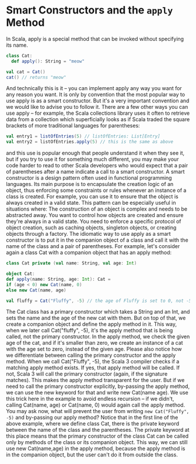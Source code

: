 # Smart Constructors and the `apply` Method

In Scala,  apply  is a special method that can be invoked without specifying its name.
```scala 3
class Cat:
  def apply(): String = "meow"
```

```scala 3
val cat = Cat()
cat() // returns "meow"
```

And technically this is it – you can implement apply any way you want for any reason you want. It is only by convention that the most popular way to use apply is as a smart constructor. But it's a very important convention and we would like to advise you to follow it. There are a few other ways you can use apply – for example, the Scala collections library uses it often to retrieve data from a collection  which superficially looks as if Scala traded the square brackets of more traditional languages for parentheses:

```scala 3
val entry1 = listOfEntries(5) // listOfEntries: List[Entry]
val entry2 = listOfEntries.apply(5) // this is the same as above
``` 

and this use is popular enough that people understand it when they  see it, but if you try to use it for something much different, you may make your code harder to read to other Scala developers who would expect that a pair of parentheses after a name indicate a call to a smart constructor.
A smart constructor is a design pattern often used in functional  programming languages. Its main purpose is to encapsulate the creation logic of an object, thus enforcing some constraints or rules whenever an instance of a class is created. For example, you can use it to ensure that the object is always created in a valid state.
This pattern can be especially useful in situations where:
The construction of an object is complex and needs to be abstracted away.
You want to control how objects are created and ensure they're always in a valid state.
You need to enforce a specific protocol of object creation, such as caching objects, singleton objects, or creating objects through a factory.
The idiomatic way to use apply as a smart constructor is to put it in the companion object of a class and call it with the name of the class and a pair of parentheses. For example, let's consider again a class Cat with a companion object that has an apply method:

```scala 3
class Cat private (val name: String, val age: Int)

object Cat:
def apply(name: String, age: Int): Cat =
if (age < 0) new Cat(name, 0)
else new Cat(name, age)

val fluffy = Cat("Fluffy", -5) // the age of Fluffy is set to 0, not -5
```

The Cat class has a primary constructor which takes a String and an Int, and sets the name and the age of the new cat with them. But on top of that, we create a companion object and define the apply method in it. This way, when we later call Cat("fluffy", -5), it's the apply method that is being called, not the primary constructor. In the apply method, we check the given age of the cat, and if it's smaller than zero, we create an instance of a cat with the age set to zero, instead of the given age.
Please also notice how we differentiate between calling the primary constructor and the apply method. When we call Cat("Fluffy", -5), the Scala 3 compiler checks if a matching apply method exists. If yes, that apply method will be called. If not, Scala 3 will call the primary constructor (again, if the signature matches). This makes the apply method transparent for the user. But if we need to call the primary constructor explicitly, by-passing the apply method, we can use the new keyword for that and write new Cat(name age). We use this trick here in the example to avoid endless recursion – if we didn't, calling Cat(name, age) or Cat(name, 0) would again call the apply method.
You may ask now, what will prevent the user from writing `new Cat("Fluffy", -5)` and by-passing our apply method? Notice that in the first line of the above example, where we define class Cat, there is the private keyword between the name of the class and the parentheses. The private keyword at this place means that the primary constructor of the class Cat can be called only by methods of the class or its companion object. This way, we can still use new Cat(name,age) in the apply method, because the apply method is in the companion object, but the user can't do it from outside the class.